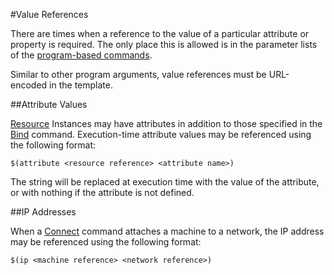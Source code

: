 #Value References

There are times when a reference to the value of a particular attribute or property is required. The only place this is allowed 
is in the parameter lists of the [program-based commands](template_commands.md#program-based-commands).

Similar to other program arguments, value references must be URL-encoded in the template.

##Attribute Values

[Resource](resources.md) Instances may have attributes in addition to those specified in the [Bind](template_commands.md#bind) command.
Execution-time attribute values may be referenced using the following format:

	$(attribute <resource reference> <attribute name>)

The string will be replaced at execution time with the value of the attribute, or with nothing if the attribute is not defined.

##IP Addresses

When a [Connect](template_commands.md#connect) command attaches a machine to a network, the IP address may be referenced using the following
format:

	$(ip <machine reference> <network reference>)
